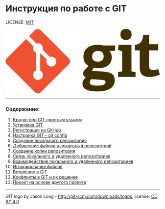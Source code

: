 # Инструкция по работе с GIT

LICENSE: [MIT](./license.md)

[![git-logo](./assets/git-logo.png)](https://ru.wikipedia.org/wiki/Git)

---

### Содержание:
1. [Кратко про GIT простым языком](./aboutgit.md)
2. [Установка GIT](./download.md)  
3. [Регистрация на GitHub](./regist.md)
4. [Настройка GIT - git config](./config.md)
5. [Создание локального репозитория](./init.md)
6. [Добавление файлов в локальный репозиторий](./add.md)
7. [Создание копии репозитория](./clone.md)
8. [Связь локального и удаленного репозиториев](./remote.md)
9. [Взаимодействие локального и удаленного репозиториев](./interaction.md)
10. [Игнорирование файлов](./gitignore.md)
11. [Ветвление в GIT](./branch.md)
12. [Конфликты в GIT и их решение](./conflict.md)
13. [Проект на основе другого проекта](./fork.md)

---

GIT logo by Jason Long - http://git-scm.com/downloads/logos, license: [CC BY 4.0](https://creativecommons.org/licenses/by/4.0/)